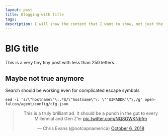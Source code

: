 ```yaml
---
layout: post
title: Blogging with title
tags:
description: I will show the content that I want to show, not just the first lines of this post.
---
```


# BIG title

This is a very tiny tiny post with less than 250 letters.

## Maybe not true anymore

Search should be working even for complicated escape symbols
```
sed -i 's/\"hostname\"\:.*$/\"hostname\"\: \"'$IPADDR'\"\,/g' open-falcon/agent/config/cfg.json
```
<center><blockquote class="twitter-tweet" data-lang="en"><p lang="en" dir="ltr">This is a truly brilliant ad.  It should be a punch in the gut to every Millennial and Gen Z’er <a href="https://t.co/NQ8GWKNbfm">pic.twitter.com/NQ8GWKNbfm</a></p>&mdash; Chris Evans (@notcapnamerica) <a href="https://twitter.com/notcapnamerica/status/1048715747588018176?ref_src=twsrc%5Etfw">October 6, 2018</a></blockquote></center>
<script async src="https://platform.twitter.com/widgets.js" charset="utf-8"></script>




